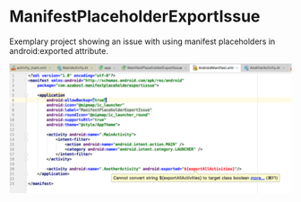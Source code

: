 # ManifestPlaceholderExportIssue #

Exemplary project showing an issue with using manifest placeholders in android:exported attribute.

![screenshot](screenshots/manifest.png)
